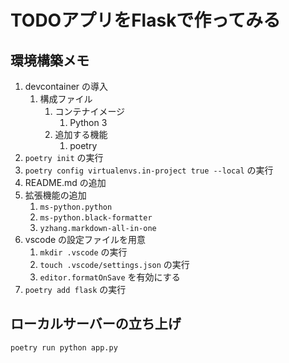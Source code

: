 # TODOアプリをFlaskで作ってみる

## 環境構築メモ

1. devcontainer の導入
   1. 構成ファイル
      1. コンテナイメージ
         1. Python 3
      2. 追加する機能
         1. poetry
2. `poetry init` の実行
3. `poetry config virtualenvs.in-project true --local` の実行
4. README.md の追加
5. 拡張機能の追加
   1. `ms-python.python`
   2. `ms-python.black-formatter`
   3. `yzhang.markdown-all-in-one`
6. vscode の設定ファイルを用意
   1. `mkdir .vscode` の実行
   2. `touch .vscode/settings.json` の実行
   3. `editor.formatOnSave` を有効にする
7. `poetry add flask` の実行

## ローカルサーバーの立ち上げ

`poetry run python app.py`
